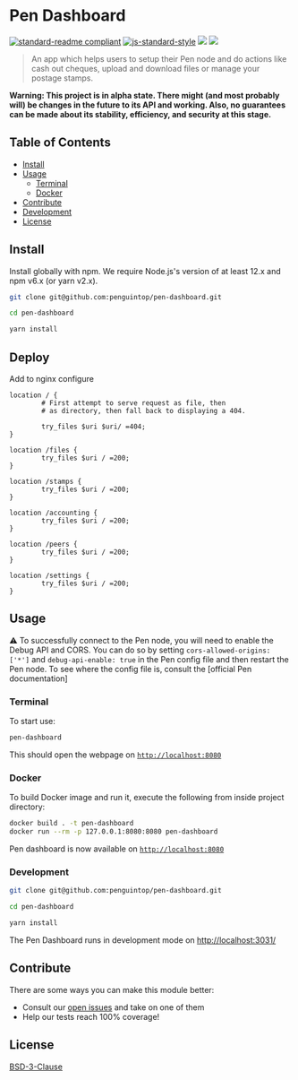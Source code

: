 # Pen Dashboard

[![standard-readme compliant](https://img.shields.io/badge/standard--readme-OK-brightgreen.svg?style=flat-square)](https://github.com/RichardLitt/standard-readme)
[![js-standard-style](https://img.shields.io/badge/code%20style-standard-brightgreen.svg?style=flat-square)](https://github.com/feross/standard)
![](https://img.shields.io/badge/npm-%3E%3D6.0.0-orange.svg?style=flat-square)
![](https://img.shields.io/badge/Node.js-%3E%3D12.0.0-orange.svg?style=flat-square)

> An app which helps users to setup their Pen node and do actions like cash out cheques, upload and download files or manage your postage stamps.

**Warning: This project is in alpha state. There might (and most probably will) be changes in the future to its API and working. Also, no guarantees can be made about its stability, efficiency, and security at this stage.**


## Table of Contents

- [Install](#install)
- [Usage](#usage)
    - [Terminal](#terminal)
    - [Docker](#docker)
- [Contribute](#contribute)
- [Development](#development)
- [License](#license)

## Install

Install globally with npm. We require Node.js's version of at least 12.x and npm v6.x (or yarn v2.x).

```sh
git clone git@github.com:penguintop/pen-dashboard.git

cd pen-dashboard

yarn install
```

## Deploy

Add to nginx configure

```
location / {
        # First attempt to serve request as file, then
        # as directory, then fall back to displaying a 404.

        try_files $uri $uri/ =404;
}

location /files {
        try_files $uri / =200;
}

location /stamps {
        try_files $uri / =200;
}

location /accounting {
        try_files $uri / =200;
}

location /peers {
        try_files $uri / =200;
}

location /settings {
        try_files $uri / =200;
}
```


## Usage

:warning: To successfully connect to the Pen node, you will need to enable the Debug API and CORS. You can do so by setting `cors-allowed-origins: ['*']` and `debug-api-enable: true` in the Pen config file and then restart the Pen node. To see where the config file is, consult the [official Pen documentation]

### Terminal

To start use:
```sh
pen-dashboard
```

This should open the webpage on [`http://localhost:8080`](http://localhost:8080)

### Docker

To build Docker image and run it, execute the following from inside project directory:

```sh
docker build . -t pen-dashboard
docker run --rm -p 127.0.0.1:8080:8080 pen-dashboard
```

Pen dashboard is now available on [`http://localhost:8080`](http://localhost:8080)

### Development

```sh
git clone git@github.com:penguintop/pen-dashboard.git

cd pen-dashboard

yarn install
```

The Pen Dashboard runs in development mode on [http://localhost:3031/](http://localhost:3031/)

## Contribute

There are some ways you can make this module better:

- Consult our [open issues](https://github.com/penguintop/pen-dashboard/issues) and take on one of them
- Help our tests reach 100% coverage!


## License

[BSD-3-Clause](./LICENSE)
